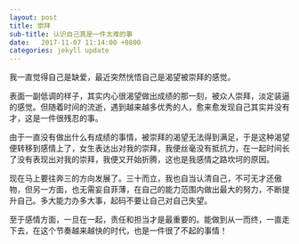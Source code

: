 ```yaml
---
layout: post
title: 崇拜
sub-title: 认识自己真是一件太难的事
date:   2017-11-07 11:14:00 +0800
categories: jekyll update
---
```


我一直觉得自己是缺爱，最近突然恍悟自己是渴望被崇拜的感觉。

表面一副低调的样子，其实内心很渴望做出成绩的那一刻，被众人崇拜，淡定装逼的感觉。但随着时间的流逝，遇到越来越多优秀的人，愈来愈发现自己其实并没有才，这是一件很残忍的事。

由于一直没有做出什么有成绩的事情，被崇拜的渴望无法得到满足，于是这种渴望便转移到感情上了，女生表达出对我的崇拜，我便丝毫没有抵抗力，在一起时间长了没有表现出对我的崇拜，我便又开始折腾，这也是我感情之路坎坷的原因。

现在马上要往奔三的方向发展了。三十而立，我也自当认清自己，不可无才还傲物，但另一方面，也无需妄自菲薄，在自己的能力范围内做出最大的努力，不断提升自己。多大能力办多大事，起码不要让自己对自己失望。

至于感情方面，一旦在一起，责任和担当才是最重要的。能做到从一而终，一直走下去，在这个节奏越来越快的时代，也是一件很了不起的事情！



